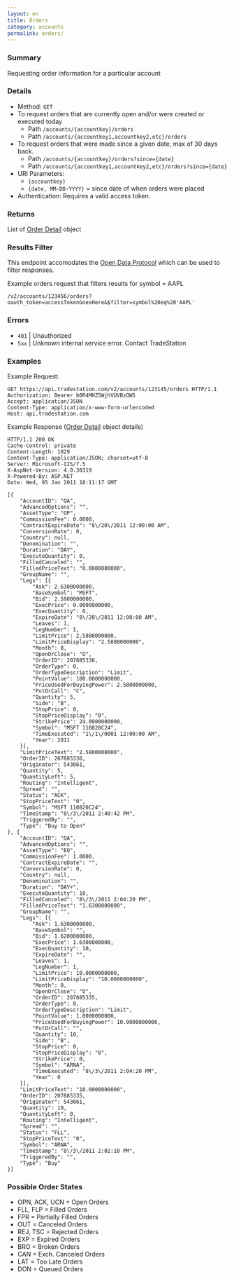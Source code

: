 ```yaml
---
layout: en
title: Orders
category: accounts
permalink: orders/
---
```


### Summary

Requesting order information for a particular account

### Details

* Method: `GET`
* To request orders that are currently open and/or were created or executed today
  * Path `/accounts/{accountkey}/orders`
  * Path `/accounts/{accountkey1,accountkey2,etc}/orders`
* To request orders that were made since a given date, max of 30 days back.
  * Path `/accounts/{accountkey}/orders?since={date}`
  * Path `/accounts/{accountkey1,accountkey2,etc}/orders?since={date}`
* URI Parameters:
  * `{accountkey}`
  * `{date, MM-DD-YYYY}` = since date of when orders were placed
* Authentication: Requires a valid access token.

### Returns

List of [Order Detail](../../objects/order-detail) object

### Results Filter

This endpoint accomodates the [Open Data Protocol](http://www.odata.org/developers/protocols/uri-conventions#FilterSystemQueryOption) which can be used to filter responses.

Example orders request that filters results for symbol = AAPL

    /v2/accounts/123456/orders?oauth_token=accessTokenGoesHere&$filter=symbol%20eq%20'AAPL'

### Errors

* `401` | Unauthorized
* `5xx` | Unknown internal service error. Contact TradeStation

### Examples

Example Request:

    GET https://api.tradestation.com/v2/accounts/123145/orders HTTP/1.1
    Authorization: Bearer b0R4MHZ5WjhVUVBzQW5
    Accept: application/JSON
    Content-Type: application/x-www-form-urlencoded
    Host: api.tradestation.com
    
Example Response ([Order Detail](../../objects/order-detail) object details)

    HTTP/1.1 200 OK
    Cache-Control: private
    Content-Length: 1029
    Content-Type: application/JSON; charset=utf-8
    Server: Microsoft-IIS/7.5
    X-AspNet-Version: 4.0.30319
    X-Powered-By: ASP.NET
    Date: Wed, 05 Jan 2011 18:11:17 GMT
    
    [{
        "AccountID": "QA",
        "AdvancedOptions": "",
        "AssetType": "OP",
        "CommissionFee": 0.0000,
        "ContractExpireDate": "8\/20\/2011 12:00:00 AM",
        "ConversionRate": 0,
        "Country": null,
        "Denomination": "",
        "Duration": "DAY",
        "ExecuteQuantity": 0,
        "FilledCanceled": "",
        "FilledPriceText": "0.0000000000",
        "GroupName": "",
        "Legs": [{
            "Ask": 2.6300000000,
            "BaseSymbol": "MSFT",
            "Bid": 2.5900000000,
            "ExecPrice": 0.0000000000,
            "ExecQuantity": 0,
            "ExpireDate": "8\/20\/2011 12:00:00 AM",
            "Leaves": 1,
            "LegNumber": 1,
            "LimitPrice": 2.5800000000,
            "LimitPriceDisplay": "2.5800000000",
            "Month": 8,
            "OpenOrClose": "O",
            "OrderID": 207885336,
            "OrderType": 0,
            "OrderTypeDescription": "Limit",
            "PointValue": 100.0000000000,
            "PriceUsedForBuyingPower": 2.5800000000,
            "PutOrCall": "C",
            "Quantity": 5,
            "Side": "B",
            "StopPrice": 0,
            "StopPriceDisplay": "0",
            "StrikePrice": 24.0000000000,
            "Symbol": "MSFT 110820C24",
            "TimeExecuted": "1\/1\/0001 12:00:00 AM",
            "Year": 2011
        }],
        "LimitPriceText": "2.5800000000",
        "OrderID": 207885336,
        "Originator": 543061,
        "Quantity": 5,
        "QuantityLeft": 5,
        "Routing": "Intelligent",
        "Spread": "",
        "Status": "ACK",
        "StopPriceText": "0",
        "Symbol": "MSFT 110820C24",
        "TimeStamp": "8\/3\/2011 2:40:42 PM",
        "TriggeredBy": "",
        "Type": "Buy to Open"
    }, {
        "AccountID": "QA",
        "AdvancedOptions": "",
        "AssetType": "EQ",
        "CommissionFee": 1.0000,
        "ContractExpireDate": "",
        "ConversionRate": 0,
        "Country": null,
        "Denomination": "",
        "Duration": "DAY+",
        "ExecuteQuantity": 10,
        "FilledCanceled": "8\/3\/2011 2:04:20 PM",
        "FilledPriceText": "1.6300000000",
        "GroupName": "",
        "Legs": [{
            "Ask": 1.6300000000,
            "BaseSymbol": "",
            "Bid": 1.6200000000,
            "ExecPrice": 1.6300000000,
            "ExecQuantity": 10,
            "ExpireDate": "",
            "Leaves": 1,
            "LegNumber": 1,
            "LimitPrice": 10.0000000000,
            "LimitPriceDisplay": "10.0000000000",
            "Month": 0,
            "OpenOrClose": "O",
            "OrderID": 207885335,
            "OrderType": 0,
            "OrderTypeDescription": "Limit",
            "PointValue": 1.0000000000,
            "PriceUsedForBuyingPower": 10.0000000000,
            "PutOrCall": "",
            "Quantity": 10,
            "Side": "B",
            "StopPrice": 0,
            "StopPriceDisplay": "0",
            "StrikePrice": 0,
            "Symbol": "ARNA",
            "TimeExecuted": "8\/3\/2011 2:04:20 PM",
            "Year": 0
        }],
        "LimitPriceText": "10.0000000000",
        "OrderID": 207885335,
        "Originator": 543061,
        "Quantity": 10,
        "QuantityLeft": 0,
        "Routing": "Intelligent",
        "Spread": "",
        "Status": "FLL",
        "StopPriceText": "0",
        "Symbol": "ARNA",
        "TimeStamp": "8\/3\/2011 2:02:10 PM",
        "TriggeredBy": "",
        "Type": "Buy"
    }]

### Possible Order States

* OPN, ACK, UCN = Open Orders
* FLL, FLP = Filled Orders
* FPR = Partially Filled Orders
* OUT = Canceled Orders
* REJ, TSC = Rejected Orders
* EXP = Expired Orders
* BRO = Broken Orders
* CAN = Exch. Canceled Orders
* LAT = Too Late Orders
* DON = Queued Orders